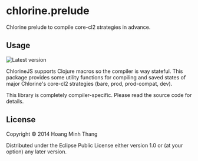 # chlorine.prelude

Chlorine prelude to compile core-cl2 strategies in advance.

## Usage

![Latest version](https://clojars.org/chlorine/prelude/latest-version.svg)

ChlorineJS supports Clojure macros so the compiler is way stateful.
This package provides some utility functions for compiling and saved states of
major Chlorine's core-cl2 strategies (bare, prod, prod-compat, dev).

This library is completely compiler-specific.
Please read the source code for details.

## License

Copyright © 2014 Hoang Minh Thang

Distributed under the Eclipse Public License either version 1.0 or (at
your option) any later version.
